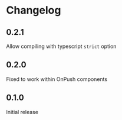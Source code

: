 # Changelog

## 0.2.1

Allow compiling with typescript `strict` option

## 0.2.0

Fixed to work within OnPush components

## 0.1.0

Initial release
